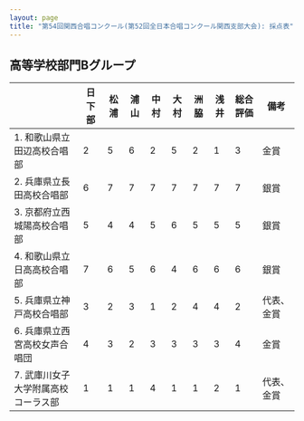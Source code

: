 ```yaml
---
layout: page
title: "第54回関西合唱コンクール(第52回全日本合唱コンクール関西支部大会): 採点表"
---
```

高等学校部門Bグループ
---------------------

|                                     | 日下部 | 松浦 | 浦山 | 中村 | 大村 | 洲脇 | 浅井 | 総合評価 | 備考       |
|-------------------------------------|--------|------|------|------|------|------|------|----------|------------|
| 1. 和歌山県立田辺高校合唱部         | 2      | 5    | 6    | 2    | 5    | 2    | 1    | 3        | 金賞       |
| 2. 兵庫県立長田高校合唱部           | 6      | 7    | 7    | 7    | 7    | 7    | 7    | 7        | 銀賞       |
| 3. 京都府立西城陽高校合唱部         | 5      | 4    | 4    | 5    | 6    | 5    | 5    | 5        | 銀賞       |
| 4. 和歌山県立日高高校合唱部         | 7      | 6    | 5    | 6    | 4    | 6    | 6    | 6        | 銀賞       |
| 5. 兵庫県立神戸高校合唱部           | 3      | 2    | 3    | 1    | 2    | 4    | 4    | 2        | 代表、金賞 |
| 6. 兵庫県立西宮高校女声合唱団       | 4      | 3    | 2    | 3    | 3    | 3    | 3    | 4        | 金賞       |
| 7. 武庫川女子大学附属高校コーラス部 | 1      | 1    | 1    | 4    | 1    | 1    | 2    | 1        | 代表、金賞 |

